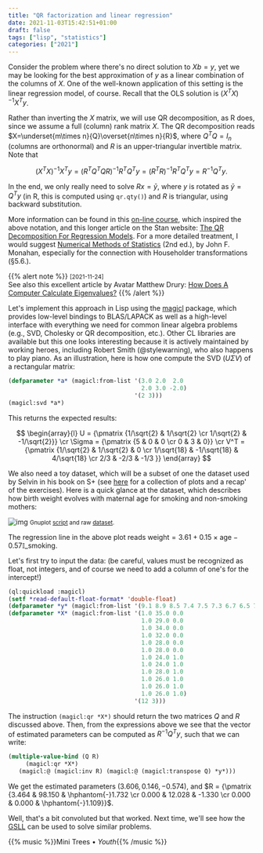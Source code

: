 ```yaml
---
title: "QR factorization and linear regression"
date: 2021-11-03T15:42:51+01:00
draft: false
tags: ["lisp", "statistics"]
categories: ["2021"]
---
```


Consider the problem where there's no direct solution to $Xb = y$, yet we may be looking for the best approximation of $y$ as a linear combination of the columns of $X$. One of the well-known application of this setting is the linear regression model, of course. Recall that the OLS solution is $\left(X^TX\right)^{-1}X^Ty$.

Rather than inverting the $X$ matrix, we will use QR decomposition, as R does, since we assume a full (column) rank matrix $X$. The QR decomposition reads $X=\underset{m\times n}{Q}\overset{n\times n}{R}$, where $Q^TQ=I_n$ (columns are orthonormal) and $R$ is an upper-triangular invertible matrix. Note that

$$ \left(X^TX\right)^{-1}X^Ty = \left(R^TQ^TQR\right)^{-1}R^TQ^Ty = \left(R^TR\right)^{-1}R^TQ^Ty = R^{-1}Q^Ty. $$

In the end, we only really need to solve $Rx = \bar y$, where $y$ is rotated as $\bar y = Q^Ty$ (in R, this is computed using `qr.qty()`) and $R$ is triangular, using backward substitution.

More information can be found in this [on-line course](https://inst.eecs.berkeley.edu/~ee127/sp21/livebook/l_ols_ls_def.html), which inspired the above notation, and this longer article on the Stan website: [The QR Decomposition For Regression Models](https://mc-stan.org/users/documentation/case-studies/qr_regression.html). For a more detailed treatment, I would suggest [Numerical Methods of Statistics](https://www4.stat.ncsu.edu/~monahan/nmos2/toc.html) (2nd ed.), by John F. Monahan, especially for the connection with Householder transformations (§5.6.).

{{% alert note %}}
<small>[2021-11-24]</small><br>
See also this excellent article by  Avatar
Matthew Drury: [How Does A Computer Calculate Eigenvalues?](https://madrury.github.io/jekyll/update/statistics/2017/10/04/qr-algorithm.html)
{{% /alert %}}

Let's implement this approach in Lisp using the [magicl](https://github.com/quil-lang/magicl) package, which provides low-level bindings to BLAS/LAPACK as well as a high-level interface with everything we need for common linear algebra problems (e.g., SVD, Cholesky or QR decomposition, etc.). Other CL libraries are available but this one looks interesting because it is actively maintained by working heroes, including Robert Smith (@stylewarning), who also happens to play piano. As an illustration, here is how one compute the SVD ($U\Sigma V$) of a rectangular matrix:

```lisp
(defparameter *a* (magicl:from-list '(3.0 2.0  2.0
                                      2.0 3.0 -2.0)
                                    '(2 3)))
(magicl:svd *a*)
```

This returns the expected results:

$$
\begin{array}{l}
U = {\pmatrix {1/\sqrt{2} & 1/\sqrt{2} \cr 1/\sqrt{2} & -1/\sqrt{2}}} \cr
 \Sigma = {\pmatrix {5 & 0 & 0 \cr 0 & 3 & 0}} \cr
 V^T = {\pmatrix {1/\sqrt{2} & 1/\sqrt{2} & 0 \cr 1/\sqrt{18} & -1/\sqrt{18} & 4/\sqrt{18} \cr 2/3 & -2/3 & -1/3 }}
\end{array}
$$

We also need a toy dataset, which will be a subset of one the dataset used by Selvin in his book on S+ (see [here](https://aliquote.org/pub/MABMUSPlus/) for a collection of plots and a recap' of the exercises). Here is a quick glance at the dataset, which describes how birth weight evolves with maternal age for smoking and non-smoking mothers:

![img](/img/selvin-reg.png)
<small>Gnuplot [script](/img/selvin-reg.gp) and raw [dataset](/pub/selvin-reg.dat).</small>

The regression line in the above plot reads $\text{weight} = 3.61 + 0.15\times\text{age}      - 0.57\mathbb{I}\_{\text{smoking}}$.

Let's first try to input the data: (be careful, values must be recognized as float, not integers, and of course we need to add a column of one's for the intercept!)

```lisp
(ql:quickload :magicl)
(setf *read-default-float-format* 'double-float)
(defparameter *y* (magicl:from-list '(9.1 8.9 8.5 7.4 7.5 7.3 6.7 6.5 7.2 6.5 6.6 7.1) '(12 1)))
(defparameter *X* (magicl:from-list '(1.0 35.0 0.0
                                      1.0 29.0 0.0
                                      1.0 34.0 0.0
                                      1.0 32.0 0.0
                                      1.0 28.0 0.0
                                      1.0 28.0 0.0
                                      1.0 24.0 1.0
                                      1.0 24.0 1.0
                                      1.0 28.0 1.0
                                      1.0 26.0 1.0
                                      1.0 26.0 1.0
                                      1.0 26.0 1.0)
                                    '(12 3)))
```

The instruction `(magicl:qr *X*)` should return the two matrices $Q$ and $R$ discussed above. Then, from the expressions above we see that the vector of estimated parameters can be computed as $R^{-1}Q^Ty$, such that we can write:

```lisp
(multiple-value-bind (Q R)
     (magicl:qr *X*)
   (magicl:@ (magicl:inv R) (magicl:@ (magicl:transpose Q) *y*)))
```

We get the estimated parameters $(3.606, 0.146, -0.574)$, and $R = {\pmatrix {3.464 & 98.150 & \hphantom{-}1.732 \cr 0.000 & 12.028 & -1.330 \cr 0.000 & 0.000 & \hphantom{-}1.109}}$.

Well, that's a bit convoluted but that worked. Next time, we'll see how the [GSLL](https://common-lisp.net/project/gsll/) can be used to solve similar problems.

{{% music %}}Mini Trees • _Youth_{{% /music %}}
